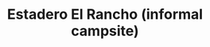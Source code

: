 ---
title: "Estadero El Rancho (informal campsite)"
url: /valdavia/estadero-el-rancho-informal-campsite/
shop: Allgemein
---